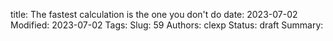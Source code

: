 title: The fastest calculation is the one you don't do
date: 2023-07-02
Modified: 2023-07-02
Tags: 
Slug: 59
Authors: clexp
Status: draft
Summary: 

